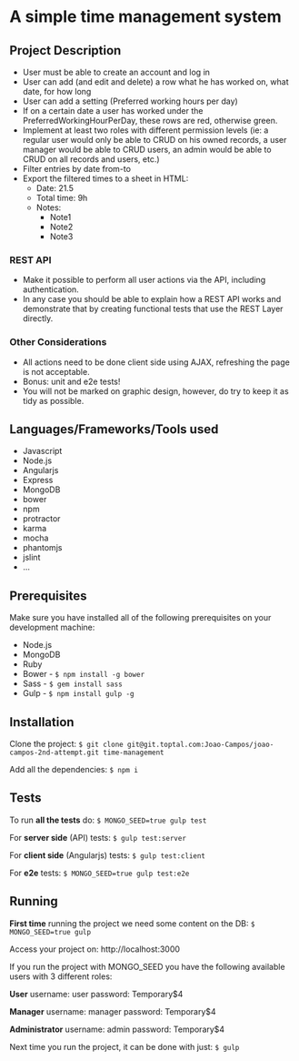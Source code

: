 # A simple time management system

##  Project Description
- User must be able to create an account and log in
- User can add (and edit and delete) a row what he has worked on, what date, for how long
- User can add a setting (Preferred working hours per day)
- If on a certain date a user has worked under the PreferredWorkingHourPerDay, these rows are red, otherwise green.
- Implement at least two roles with different permission levels (ie: a regular user would only be able to CRUD on his owned records, a user manager would be able to CRUD users, an admin would be able to CRUD on all records and users, etc.)
- Filter entries by date from-to
- Export the filtered times to a sheet in HTML:
  - Date: 21.5
  - Total time: 9h
  - Notes:
    - Note1
    - Note2
    - Note3
    
### REST API
- Make it possible to perform all user actions via the API, including authentication.
- In any case you should be able to explain how a REST API works and demonstrate that by creating functional tests that use the REST Layer directly.


### Other Considerations
- All actions need to be done client side using AJAX, refreshing the page is not acceptable.
- Bonus: unit and e2e tests!
- You will not be marked on graphic design, however, do try to keep it as tidy as possible.


## Languages/Frameworks/Tools used

- Javascript
- Node.js
- Angularjs
- Express
- MongoDB
- bower
- npm
- protractor
- karma
- mocha
- phantomjs
- jslint
- ...


## Prerequisites
Make sure you have installed all of the following prerequisites on your development machine:
* Node.js
* MongoDB
* Ruby
* Bower - ``` $ npm install -g bower ```
* Sass - ``` $ gem install sass ```
* Gulp - ``` $ npm install gulp -g ```

## Installation

Clone the project:
```$ git clone git@git.toptal.com:Joao-Campos/joao-campos-2nd-attempt.git time-management```

Add all the dependencies:
```$ npm i```

## Tests
To run **all the tests** do:
```$ MONGO_SEED=true gulp test```

For **server side** (API) tests:
```$ gulp test:server```

For **client side** (Angularjs) tests:
```$ gulp test:client```

For **e2e** tests:
```$ MONGO_SEED=true gulp test:e2e```


## Running

**First time** running the project we need some content on the DB:
```$ MONGO_SEED=true gulp```

Access your project on: http://localhost:3000   

If you run the project with MONGO_SEED you have the following available users with 3 different roles:

**User**
username: user
password: Temporary$4

**Manager**
username: manager
password: Temporary$4

**Administrator**
username: admin
password: Temporary$4

Next time you run the project, it can be done with just:
```$ gulp```